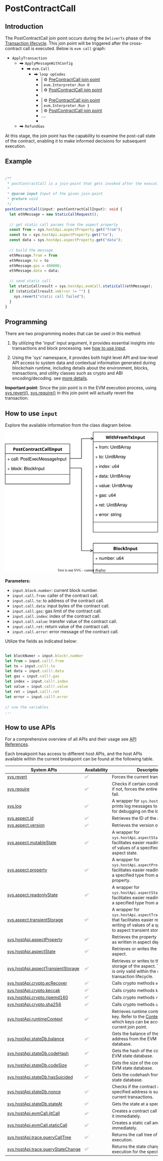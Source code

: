 # PostContractCall

## Introduction

The PostContractCall join point occurs during the `DeliverTx` phase of
the [Transaction lifecycle](https://docs.cosmos.network/v0.47/learn/beginner/tx-lifecycle).
This join point will be triggered after the cross-contract call is executed. Below is `evm call` graph:

* `ApplyTransaction`
    * ⮕ `ApplyMessageWithConfig`
        * ⮕ `evm.Call`
            * ⮕ `loop opCodes`
                * | ⚙ [PreContractCall join point](/develop/reference/aspect-lib/tx-level-aspect/pre-contract-call)
                * | `evm.Interpreter.Run 0`
                * | ⚙ [PostContractCall join point](/develop/reference/aspect-lib/tx-level-aspect/post-contract-call)
                *
                * | ⚙ [PreContractCall join point](/develop/reference/aspect-lib/tx-level-aspect/pre-contract-call)
                * | `evm.Interpreter.Run 1`
                * | ⚙ [PostContractCall join point](/develop/reference/aspect-lib/tx-level-aspect/post-contract-call)
                * ....
                *
    * ⮕ `RefundGas`

At this stage, the join point has the capability to examine the post-call state of the contract, enabling it to make
informed decisions for subsequent execution.

## Example

<!-- @formatter:off -->
```typescript

/**
 * postContractCall is a join-point that gets invoked after the execution of a contract call.
 *
 * @param input Input of the given join-point
 * @return void
 */
postContractCall(input: postContractCallInput): void {
  let ethMessage = new StaticCallRequest();

  // get static call params from the aspect property
  const from = sys.hostApi.aspectProperty.get("from");
  const to = sys.hostApi.aspectProperty.get("to");
  const data = sys.hostApi.aspectProperty.get("data");

  // build the message
  ethMessage.from = from
  ethMessage.to = to
  ethMessage.gas = 400000;
  ethMessage.data = data;

  // send static call
  let staticCallresult = sys.hostApi.evmCall.staticCall(ethMessage);
  if (staticCallresult.vmError != "") {
    sys.revert("static call failed");
  }
}

```
<!-- @formatter:on -->

## Programming

There are two programming modes that can be used in this method:

1. By utilizing the 'input' input argument, it provides essential insights into transactions and block processing.
   see [how to use input](#how-to-use-input).

2. Using the 'sys' namespace, it provides both hight level API and low-level API access to system data and contextual
   information generated during blockchain runtime, including details about the environment, blocks, transactions, and
   utility classes such as crypto and ABI encoding/decoding. see [more details](#how-to-use-sys-apis).

**Important point**: Since the join point is in the EVM execution process,
using [sys.revert()](/develop/reference/aspect-lib/components/sys#1-revert), [sys.require()](/develop/reference/aspect-lib/components/sys#3-require)
in this join point will actually revert the transaction.

## How to use `input`

Explore the available information from the class diagram below.

![class.svg](class.svg)

**Parameters:**

- `input.block.number`: current block number.
- `input.call.from`: caller of the contract call.
- `input.call.to`: to address of the contract call.
- `input.call.data`: input bytes of the contract call.
- `input.call.gas`: gas limit of the contract call.
- `input.call.index`: index of the contract call.
- `input.call.value`: transfer value of the contract call.
- `input.call.ret`: return value of the contract call.
- `input.call.error`: error message of the contract call.

Utilize the fields as indicated below:

<!-- @formatter:off -->
```typescript

let blockNumer = input.block!.number
let from = input.call!.from
let to = input.call!.to
let data = input.call!.data
let gas = input.call!.gas  
let index = input.call!.index
let value = input.call!.value
let ret = input.call!.ret
let error = input.call?.error

// use the variables
...

```
<!-- @formatter:on -->

## How to use APIs

For a comprehensive overview of all APIs and their usage
see [API References](/develop/reference/aspect-lib/components/overview).

Each breakpoint has access to different host APIs, and the host APIs available within the current breakpoint can be
found at the following table.

| System APIs                                                                                                                 | Availability | Description                                                                                                                                                                           |
|-----------------------------------------------------------------------------------------------------------------------------|--------------|---------------------------------------------------------------------------------------------------------------------------------------------------------------------------------------|
| [sys.revert](/develop/reference/aspect-lib/components/sys#1-revert)                                                         | ✅            | Forces the current transaction to fail.                                                                                                                                               |
| [sys.require](/develop/reference/aspect-lib/components/sys#2-require)                                                       | ✅            | Checks if certain conditions are met; if not, forces the entire transaction to fail.                                                                                                  |
| [sys.log](/develop/reference/aspect-lib/components/sys#3-log)                                                               | ✅            | A wrapper for `sys.hostApi.util.log`, prints log messages to Artela output for debugging on the localnet.                                                                             |
| [sys.aspect.id](/develop/reference/aspect-lib/components/sys-aspect#1-sysaspectid)                                          | ✅            | Retrieves the ID of the aspect.                                                                                                                                                       |
| [sys.aspect.version ](/develop/reference/aspect-lib/components/sys-aspect#2-sysaspectversion)                               | ✅            | Retrieves the version of the aspect.                                                                                                                                                  |
| [sys.aspect.mutableState](/develop/reference/aspect-lib/components/sys-aspect#4-sysaspectmutablestate)                      | ✅            | A wrapper for `sys.hostApi.aspectState` that facilitates easier reading or writing of values of a specified type to aspect state.                                                     |
| [sys.aspect.property](/develop/reference/aspect-lib/components/sys-aspect#5-sysaspectproperty)                              | ✅            | A wrapper for `sys.hostApi.aspectProperty` that facilitates easier reading of values of a specified type from aspect property.                                                        |
| [sys.aspect.readonlyState](/develop/reference/aspect-lib/components/sys-aspect#3-sysaspectreadonlystate)                    | ✅            | A wrapper for `sys.hostApi.aspectState` that facilitates easier reading of values of a specified type from aspect state.                                                              |
| [sys.aspect.transientStorage](/develop/reference/aspect-lib/components/sys-aspect#6-sysaspecttransientstorage)              | ✅            | A wrapper for `sys.hostApi.aspectTransientStorage` that facilitates easier reading or writing of values of a specified type to aspect transient storage.                              |
| [sys.hostApi.aspectProperty](/develop/reference/aspect-lib/components/sys-hostapi#syshostapiaspectproperty)                 | ✅            | Retrieves the property of the aspect as written in aspect deployment.                                                                                                                 |
| [sys.hostApi.aspectState](/develop/reference/aspect-lib/components/sys-hostapi#syshostapiaspectstate)                       | ✅            | Retrieves or writes the state of the aspect.                                                                                                                                          |
| [sys.hostApi.aspectTransientStorage](/develop/reference/aspect-lib/components/sys-hostapi#syshostapiaspecttransientstorage) | ✅            | Retrieves or writes to the transient storage of the aspect. This storage is only valid within the current transaction lifecycle.                                                      |
| [sys.hostApi.crypto.ecRecover](/develop/reference/aspect-lib/components/sys-hostapi#4-ecrecover)                            | ✅            | Calls crypto methods `ecRecover`.                                                                                                                                                     |
| [sys.hostApi.crypto.keccak](/develop/reference/aspect-lib/components/sys-hostapi#1-keccak)                                  | ✅            | Calls crypto methods `keccak`.                                                                                                                                                        |
| [sys.hostApi.crypto.ripemd160](/develop/reference/aspect-lib/components/sys-hostapi#3-ripemd160)                            | ✅            | Calls crypto methods `ripemd160`.                                                                                                                                                     |
| [sys.hostApi.crypto.sha256](/develop/reference/aspect-lib/components/sys-hostapi#2-sha256)                                  | ✅            | Calls crypto methods `sha256`.                                                                                                                                                        |
| [sys.hostApi.runtimeContext](/develop/reference/aspect-lib/components/sys-hostapi#1-get-context)                            | ✅            | Retrieves runtime context by the key. Refer to the [Context Keys](/develop/reference/aspect-lib/components/context-keys) to see which keys can be accessed by the current join point. |
| [sys.hostApi.stateDb.balance](/develop/reference/aspect-lib/components/sys-hostapi#1-balance)                               | ✅            | Gets the balance of the specified address from the EVM state database.                                                                                                                |
| [sys.hostApi.stateDb.codeHash](/develop/reference/aspect-lib/components/sys-hostapi#4-codehash)                             | ✅            | Gets the hash of the code from the EVM state database.                                                                                                                                |
| [sys.hostApi.stateDb.codeSize](/develop/reference/aspect-lib/components/sys-hostapi#6-codesize)                             | ✅            | Gets the size of the code from the EVM state database.                                                                                                                                |
| [sys.hostApi.stateDb.hasSuicided](/develop/reference/aspect-lib/components/sys-hostapi#3-hassuicided)                       | ✅            | Gets the codehash from the EVM state database.                                                                                                                                        |
| [sys.hostApi.stateDb.nonce](/develop/reference/aspect-lib/components/sys-hostapi#5-nonce)                                   | ✅            | Checks if the contract at the specified address is suicided in the current transactions.                                                                                              |
| [sys.hostApi.stateDb.stateAt](/develop/reference/aspect-lib/components/sys-hostapi#2-stateat)                               | ✅            | Gets the state at a specific point.                                                                                                                                                   |
| [sys.hostApi.evmCall.jitCall](/develop/reference/aspect-lib/components/sys-hostapi#2-jitcall)                               | ✅            | Creates a contract call and executes it immediately.                                                                                                                                  |
| [sys.hostApi.evmCall.staticCall](/develop/reference/aspect-lib/components/sys-hostapi#1-staticcall)                         | ✅            | Creates a static call and executes it immediately.                                                                                                                                    |
| [sys.hostApi.trace.queryCallTree](/develop/reference/aspect-lib/components/sys-hostapi#2-querycalltree )                    | ✅            | Returns the call tree of EVM execution.                                                                                                                                               |
| [sys.hostApi.trace.queryStateChange](/develop/reference/aspect-lib/components/sys-hostapi#1-querystatechange)               | ✅            | Returns the state change in EVM execution for the specified key.                                                                                                                      |

